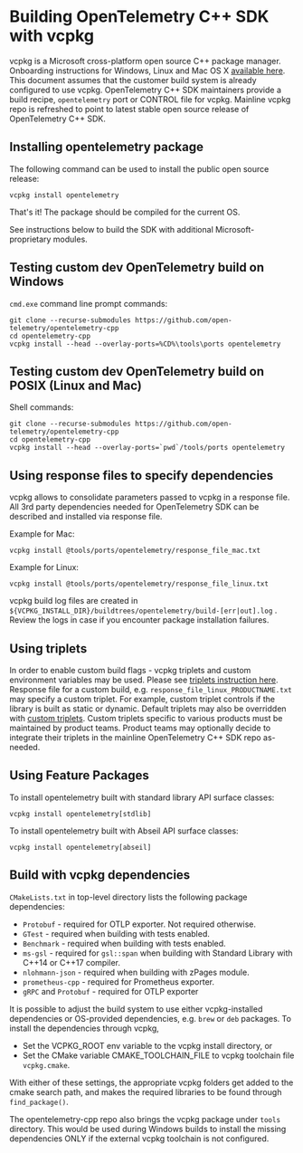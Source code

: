 # Building OpenTelemetry C++ SDK with vcpkg

vcpkg is a Microsoft cross-platform open source C++ package manager. Onboarding
instructions for Windows, Linux and Mac OS X [available
here](https://docs.microsoft.com/en-us/cpp/build/vcpkg). This document assumes
that the customer build system is already configured to use vcpkg. OpenTelemetry
C++ SDK maintainers provide a build recipe, `opentelemetry` port or CONTROL file
for vcpkg. Mainline vcpkg repo is refreshed to point to latest stable open
source release of OpenTelemetry C++ SDK.

## Installing opentelemetry package

The following command can be used to install the public open source release:

```console
vcpkg install opentelemetry
```

That's it! The package should be compiled for the current OS.

See instructions below to build the SDK with additional Microsoft-proprietary
modules.

## Testing custom dev OpenTelemetry build on Windows

`cmd.exe` command line prompt commands:

```console
git clone --recurse-submodules https://github.com/open-telemetry/opentelemetry-cpp
cd opentelemetry-cpp
vcpkg install --head --overlay-ports=%CD%\tools\ports opentelemetry
```

## Testing custom dev OpenTelemetry build on POSIX (Linux and Mac)

Shell commands:

```console
git clone --recurse-submodules https://github.com/open-telemetry/opentelemetry-cpp
cd opentelemetry-cpp
vcpkg install --head --overlay-ports=`pwd`/tools/ports opentelemetry
```

## Using response files to specify dependencies

vcpkg allows to consolidate parameters passed to vcpkg in a response file. All
3rd party dependencies needed for OpenTelemetry SDK can be described and
installed via response file.

Example for Mac:

```console
vcpkg install @tools/ports/opentelemetry/response_file_mac.txt
```

Example for Linux:

```console
vcpkg install @tools/ports/opentelemetry/response_file_linux.txt
```

vcpkg build log files are created in
`${VCPKG_INSTALL_DIR}/buildtrees/opentelemetry/build-[err|out].log` . Review the
logs in case if you encounter package installation failures.

## Using triplets

In order to enable custom build flags - vcpkg triplets and custom environment
variables may be used. Please see [triplets instruction
here](https://vcpkg.readthedocs.io/en/latest/users/triplets/). Response file for
a custom build, e.g. `response_file_linux_PRODUCTNAME.txt` may specify a custom
triplet. For example, custom triplet controls if the library is built as static
or dynamic. Default triplets may also be overridden with [custom
triplets](https://vcpkg.readthedocs.io/en/latest/examples/overlay-triplets-linux-dynamic/#overlay-triplets-example).
Custom triplets specific to various products must be maintained by product
teams. Product teams may optionally decide to integrate their triplets in the
mainline OpenTelemetry C++ SDK repo as-needed.

## Using Feature Packages

To install opentelemetry built with standard library API surface classes:

```console
vcpkg install opentelemetry[stdlib]
```

To install opentelemetry built with Abseil API surface classes:

```console
vcpkg install opentelemetry[abseil]
```

## Build with vcpkg dependencies

`CMakeLists.txt` in top-level directory lists the following package
dependencies:

- `Protobuf` - required for OTLP exporter. Not required otherwise.
- `GTest` - required when building with tests enabled.
- `Benchmark` - required when building with tests enabled.
- `ms-gsl` - required for `gsl::span` when building with Standard Library with
  C++14 or C++17 compiler.
- `nlohmann-json` - required when building with zPages module.
- `prometheus-cpp` - required for Prometheus exporter.
- `gRPC` and `Protobuf` - required for OTLP exporter

It is possible to adjust the build system to use either vcpkg-installed
dependencies or OS-provided dependencies, e.g. `brew` or `deb` packages.
To install the dependencies through vcpkg,

- Set the VCPKG_ROOT env variable to the vcpkg install directory, or
- Set the CMake variable CMAKE_TOOLCHAIN_FILE to vcpkg toolchain file `vcpkg.cmake`.

With either of these settings, the appropriate vcpkg folders get added to the cmake
search path, and makes the required libraries to be found through `find_package()`.

The opentelemetry-cpp repo also brings the vcpkg package under `tools` directory.
This would be used during Windows builds to install the missing dependencies ONLY
if the external vcpkg toolchain is not configured.
